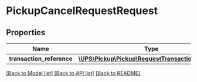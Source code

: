 # PickupCancelRequestRequest

## Properties
Name | Type | Description | Notes
------------ | ------------- | ------------- | -------------
**transaction_reference** | [**\UPS\Pickup\Pickup\RequestTransactionReference**](RequestTransactionReference.md) |  | [optional] 

[[Back to Model list]](../../README.md#documentation-for-models) [[Back to API list]](../../README.md#documentation-for-api-endpoints) [[Back to README]](../../README.md)

